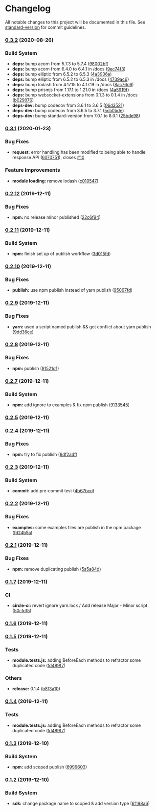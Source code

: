 # Changelog

All notable changes to this project will be documented in this file. See [standard-version](https://github.com/conventional-changelog/standard-version) for commit guidelines.

### [0.3.2](https://github.com/Stun3R/nuxt-strapi-sdk/compare/v0.3.1...v0.3.2) (2020-08-26)


### Build System

* **deps:** bump acorn from 5.7.3 to 5.7.4 ([98002bf](https://github.com/Stun3R/nuxt-strapi-sdk/commit/98002bf9b375b0b63feee8063cbb5187df2cb7b2))
* **deps:** bump acorn from 6.4.0 to 6.4.1 in /docs ([9ec74f3](https://github.com/Stun3R/nuxt-strapi-sdk/commit/9ec74f34466647c1dbbc777e95891dffb7e05ac5))
* **deps:** bump elliptic from 6.5.2 to 6.5.3 ([4a3936a](https://github.com/Stun3R/nuxt-strapi-sdk/commit/4a3936a8fe52c6da11538efb2bf24d84b6f7d362))
* **deps:** bump elliptic from 6.5.2 to 6.5.3 in /docs ([4739ac6](https://github.com/Stun3R/nuxt-strapi-sdk/commit/4739ac6e43c6b7d2f74300c43671f349c5bdd428))
* **deps:** bump lodash from 4.17.15 to 4.17.19 in /docs ([8ac76c6](https://github.com/Stun3R/nuxt-strapi-sdk/commit/8ac76c685d9726cb396b7ce80cf448b6b1f37944))
* **deps:** bump prismjs from 1.17.1 to 1.21.0 in /docs ([4a5919f](https://github.com/Stun3R/nuxt-strapi-sdk/commit/4a5919fc3865d50944d6c441ce081169a2f85430))
* **deps:** bump websocket-extensions from 0.1.3 to 0.1.4 in /docs ([b029076](https://github.com/Stun3R/nuxt-strapi-sdk/commit/b02907601df9e348045133247f8b6a868efa932f))
* **deps-dev:** bump codecov from 3.6.1 to 3.6.5 ([06d3521](https://github.com/Stun3R/nuxt-strapi-sdk/commit/06d35212ba0b49f8b60296a8bacc1bfe06552ca1))
* **deps-dev:** bump codecov from 3.6.5 to 3.7.1 ([5cb0bde](https://github.com/Stun3R/nuxt-strapi-sdk/commit/5cb0bde281ae41d2fd02e08ba3847150a92f4674))
* **deps-dev:** bump standard-version from 7.0.1 to 8.0.1 ([25bde98](https://github.com/Stun3R/nuxt-strapi-sdk/commit/25bde98cd20ef76265dd75243039da79d552642c))

### [0.3.1](https://github.com/Stun3R/nuxt-strapi-sdk/compare/v0.2.12...v0.3.1) (2020-01-23)


### Bug Fixes

* **request:** error handling has been modified to being able to handle response API ([6070751](https://github.com/Stun3R/nuxt-strapi-sdk/commit/607075123d2f538c571f027962fa71b806a58e99)), closes [#10](https://github.com/Stun3R/nuxt-strapi-sdk/issues/10)


### Feature Improvements

* **module loading:** remove lodash ([c010547](https://github.com/Stun3R/nuxt-strapi-sdk/commit/c010547e7d82576d7b655c70aa0c1b65b1d2d089))

### [0.2.12](https://github.com/Stun3R/nuxt-strapi-sdk/compare/v0.2.11...v0.2.12) (2019-12-11)


### Bug Fixes

* **npm:** no release minor published ([22c6f94](https://github.com/Stun3R/nuxt-strapi-sdk/commit/22c6f94515c4755f40515722afbbf721f3a2af52))

### [0.2.11](https://github.com/Stun3R/nuxt-strapi-sdk/compare/v0.2.10...v0.2.11) (2019-12-11)


### Build System

* **npm:** finish set up of publish workflow ([3d015fd](https://github.com/Stun3R/nuxt-strapi-sdk/commit/3d015fd161324207a6128d75b66ee0bb3fe3af6c))

### [0.2.10](https://github.com/Stun3R/nuxt-strapi-sdk/compare/v0.2.9...v0.2.10) (2019-12-11)


### Bug Fixes

* **publish:** use npm publish instead of yarn publish ([95067fd](https://github.com/Stun3R/nuxt-strapi-sdk/commit/95067fdf95f600d2b9a7923cf94e7db201a87005))

### [0.2.9](https://github.com/Stun3R/nuxt-strapi-sdk/compare/v0.2.8...v0.2.9) (2019-12-11)


### Bug Fixes

* **yarn:** used a script named publish && got conflict about yarn publish ([9dd36ce](https://github.com/Stun3R/nuxt-strapi-sdk/commit/9dd36ce91c908c18b041f90eb52ae11b7d36990a))

### [0.2.8](https://github.com/Stun3R/nuxt-strapi-sdk/compare/v0.2.7...v0.2.8) (2019-12-11)


### Bug Fixes

* **npm:** publish ([81521d1](https://github.com/Stun3R/nuxt-strapi-sdk/commit/81521d1a9ad262ddd1c0890bf43d2e998be602ab))

### [0.2.7](https://github.com/Stun3R/nuxt-strapi-sdk/compare/v0.2.5...v0.2.7) (2019-12-11)


### Build System

* **npm:** add ignore to examples & fix npm publish ([9133545](https://github.com/Stun3R/nuxt-strapi-sdk/commit/9133545f45d194b73759f036bf50c853c048db24))

### [0.2.5](https://github.com/Stun3R/nuxt-strapi-sdk/compare/v0.2.4...v0.2.5) (2019-12-11)

### [0.2.4](https://github.com/Stun3R/nuxt-strapi-sdk/compare/v0.2.3...v0.2.4) (2019-12-11)


### Bug Fixes

* **npm:** try to fix publish ([8df2a4f](https://github.com/Stun3R/nuxt-strapi-sdk/commit/8df2a4f34141e7f9ad6acb6ac5fbfe7fc687548d))

### [0.2.3](https://github.com/Stun3R/nuxt-strapi-sdk/compare/v0.2.2...v0.2.3) (2019-12-11)


### Build System

* **commit:** add pre-commit test ([4b67bcd](https://github.com/Stun3R/nuxt-strapi-sdk/commit/4b67bcd1a9ae6e7031a9b3f5aa9cd642f0d91aae))

### [0.2.2](https://github.com/Stun3R/nuxt-strapi-sdk/compare/v0.2.1...v0.2.2) (2019-12-11)


### Bug Fixes

* **examples:** some examples files are publish in the npm package ([fd24b5a](https://github.com/Stun3R/nuxt-strapi-sdk/commit/fd24b5a3c90cfaa74563fd5ec239d666af7aa103))

### [0.2.1](https://github.com/Stun3R/nuxt-strapi-sdk/compare/v0.1.7...v0.2.1) (2019-12-11)


### Bug Fixes

* **npm:** remove duplicating publish ([5a5a84d](https://github.com/Stun3R/nuxt-strapi-sdk/commit/5a5a84d745349ccd11668022944daf0a79781a0a))

### [0.1.7](https://github.com/Stun3R/nuxt-strapi-sdk/compare/v0.1.6...v0.1.7) (2019-12-11)


### CI

* **circle-ci:** revert ignore yarn.lock / Add release Major - Minor script ([50cfdf5](https://github.com/Stun3R/nuxt-strapi-sdk/commit/50cfdf5b33b47b4213218d23576bf2cda2e77f4a))

### [0.1.6](https://github.com/Stun3R/nuxt-strapi-sdk/compare/v0.1.5...v0.1.6) (2019-12-11)

### [0.1.5](https://github.com/Stun3R/nuxt-strapi-sdk/compare/v0.1.3...v0.1.5) (2019-12-11)


### Tests

* **module.tests.js:** adding BeforeEach methods to refractor some duplicated code ([fd489f7](https://github.com/Stun3R/nuxt-strapi-sdk/commit/fd489f71b839d7a92056e618fa5d77bd7dd69360))


### Others

* **release:** 0.1.4 ([b8f3a10](https://github.com/Stun3R/nuxt-strapi-sdk/commit/b8f3a1077f433e4babd98518214ba83a6d96bc80))

### [0.1.4](https://github.com/Stun3R/nuxt-strapi-sdk/compare/v0.1.3...v0.1.4) (2019-12-11)


### Tests

* **module.tests.js:** adding BeforeEach methods to refractor some duplicated code ([fd489f7](https://github.com/Stun3R/nuxt-strapi-sdk/commit/fd489f71b839d7a92056e618fa5d77bd7dd69360))

### [0.1.3](https://github.com/Stun3R/nuxt-strapi-sdk/compare/v0.1.2...v0.1.3) (2019-12-10)


### Build System

* **npm:** add scoped publish ([6999603](https://github.com/Stun3R/nuxt-strapi-sdk/commit/699960343ab4534417f7b2c2178c23144021a57c))

### [0.1.2](https://github.com/Stun3R/nuxt-strapi-sdk/compare/v0.1.1...v0.1.2) (2019-12-10)


### Build System

* **sdk:** change package name to scoped & add version type ([6f198a6](https://github.com/Stun3R/nuxt-strapi-sdk/commit/6f198a66fb1c3f816328f3581d17555d09fddbcb))
